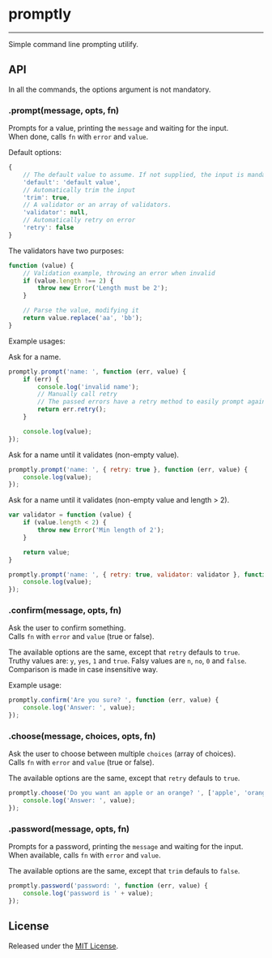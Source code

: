 # promptly #
---

Simple command line prompting utilify.



## API ##

In all the commands, the options argument is not mandatory.


### .prompt(message, opts, fn) ###

Prompts for a value, printing the `message` and waiting for the input.   
When done, calls `fn` with `error` and `value`.

Default options:
```js
{
    // The default value to assume. If not supplied, the input is mandatory
    'default': 'default value',
    // Automatically trim the input
    'trim': true,
    // A validator or an array of validators.
    'validator': null,
    // Automatically retry on error
    'retry': false
}
```

The validators have two purposes:
```js
function (value) {
    // Validation example, throwing an error when invalid
    if (value.length !== 2) {
        throw new Error('Length must be 2');
    }

    // Parse the value, modifying it
    return value.replace('aa', 'bb');
}
```

Example usages:

Ask for a name.
```js
promptly.prompt('name: ', function (err, value) {
    if (err) {
        console.log('invalid name');
        // Manually call retry
        // The passed errors have a retry method to easily prompt again.
        return err.retry();
    }

    console.log(value);
});
```

Ask for a name until it validates (non-empty value).
```js
promptly.prompt('name: ', { retry: true }, function (err, value) {
    console.log(value);
});
```

Ask for a name until it validates (non-empty value and length > 2).
```js
var validator = function (value) {
    if (value.length < 2) {
        throw new Error('Min length of 2');
    }

    return value;
}

promptly.prompt('name: ', { retry: true, validator: validator }, function (err, value) {
    console.log(value);
});
```



### .confirm(message, opts, fn) ###

Ask the user to confirm something.   
Calls `fn` with `error` and `value` (true or false).

The available options are the same, except that `retry` defauls to `true`.   
Truthy values are: `y`, `yes`, `1` and `true`.
Falsy values are `n`, `no`, `0` and `false`.
Comparison is made in case insensitive way.

Example usage:

```js
promptly.confirm('Are you sure? ', function (err, value) {
    console.log('Answer: ', value);
});
```


### .choose(message, choices, opts, fn) ###

Ask the user to choose between multiple `choices` (array of choices).   
Calls `fn` with `error` and `value` (true or false).   

The available options are the same, except that `retry` defauls to `true`.


```js
promptly.choose('Do you want an apple or an orange? ', ['apple', 'orange'], function (err, value) {
    console.log('Answer: ', value);
});
```


### .password(message, opts, fn) ###

Prompts for a password, printing the `message` and waiting for the input.   
When available, calls `fn` with `error` and `value`.   

The available options are the same, except that `trim` defauls to `false`.


```js
promptly.password('password: ', function (err, value) {
    console.log('password is ' + value);
});
```


## License ##

Released under the [MIT License](http://www.opensource.org/licenses/mit-license.php).

